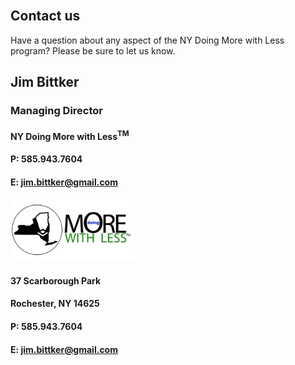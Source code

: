 <div class="full_page_photo" style="background-image: url(assets/hero.jpg);">
     <div class="container">
          <section class="call_to_action">
               <!-- <h3 class="animated fadeInDown skincolored">Just possibly the coolest economic innovation in the State of New York  -->
</h3>
               <br>
               <!-- <h4 class="animated fadeInUp"<i> since the construction of the Erie Canal!</i></h4> -->
          </section>
     </div>
</div>

<div class="main">
        <section>
            <div class="container">


# Contact us
Have a question about any aspect of the NY Doing More with Less program?  Please be sure to let us know.

## Jim Bittker

### Managing Director

<h4> NY Doing More with Less<sup>TM</sup> </h4>

#### P: 585.943.7604

#### E: jim.bittker@gmail.com


<img src="assets/GBDMwL Logo.png" height="100 px" alt="NYDMwL Logo"> 

#### 37 Scarborough Park

#### Rochester, NY 14625

#### P: 585.943.7604

#### E: jim.bittker@gmail.com

